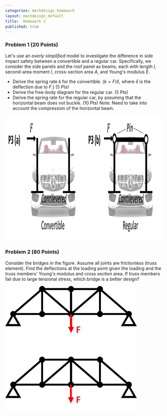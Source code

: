 ```yaml
---
categories: mechdesign_homework
layout: mechdesign_default
title:  Homework 2
published: true
---
```

<style TYPE="text/css">
code.has-jax {font: inherit; font-size: 100%; background: inherit; border: inherit;}
</style>
<script type="text/x-mathjax-config">
MathJax.Hub.Config({
    tex2jax: {
        inlineMath: [['$','$'], ['\\(','\\)']],
        skipTags: ['script', 'noscript', 'style', 'textarea', 'pre'] // removed 'code' entry
    }
});
MathJax.Hub.Queue(function() {
    var all = MathJax.Hub.getAllJax(), i;
    for(i = 0; i < all.length; i += 1) {
        all[i].SourceElement().parentNode.className += ' has-jax';
    }
});
</script>
<script type="text/javascript" async
  src="https://cdnjs.cloudflare.com/ajax/libs/mathjax/2.7.1/MathJax.js?config=TeX-AMS-MML_HTMLorMML">
</script>


### Problem 1 (20 Points)
Let's use an *overly simplified* model to investigate the difference in side impact safety 
between a convertible and a regular car. Specifically, we consider the side panels and the roof
panel as beams, each with length $l$, second-area moment $I$, cross-section area $A$, and Young's 
modulus $E$. 
	
* Derive the spring rate $k$ for the convertible. ($k=F/\delta$, where $\delta$ is the deflection 
due to $F$.) (5 Pts)
* Derive the free-body diagram for the regular car. (5 Pts)
* Derive the spring rate for the regular car, by assuming that the horizontal beam does not buckle. (10 Pts) 
Note: Need to take into account the compression of the horizontal beam.

<img src="/_images/mechdesign/hw2_car.png" alt="Drawing" style="height: 400px;"/> 


### Problem 2 (80 Points)
Consider the bridges in the figure. Assume all joints are frictionless (truss element).
Find the deflections at the loading point given the loading and the truss members' Young's 
modulus and cross section area. If truss members fail due to large tensional stress, which bridge is a better design?

<img src="/_images/mechdesign/hw2_bridge.png" alt="Drawing" style="height: 400px;"/> 